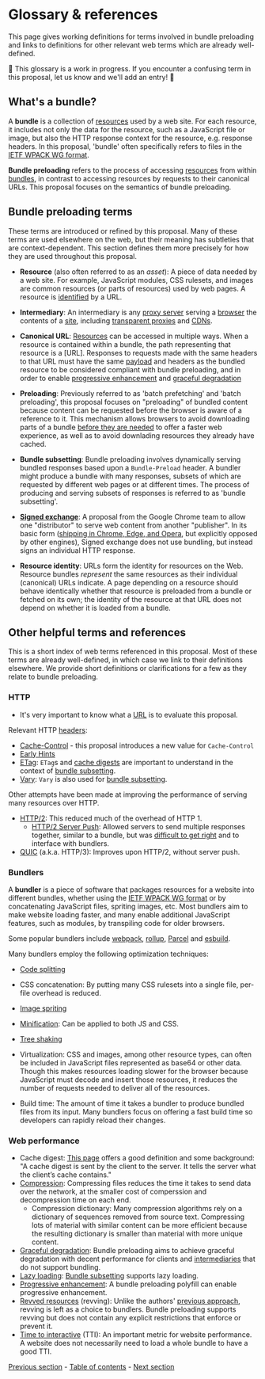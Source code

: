 # Glossary & references

This page gives working definitions for terms involved in bundle preloading and links to definitions for other relevant web terms which are already well-defined.

🚧 This glossary is a work in progress. If you encounter a confusing term in this proposal, let us know and we'll add an entry! 🚧

## What's a bundle?

A <a id="bundle"></a>**bundle** is a collection of [resources](#resource) used by a web site. For each resource, it includes not only the data for the resource, such as a JavaScript file or image, but also the HTTP response context for the resource, e.g. response headers. In this proposal, 'bundle' often specifically refers to files in the [IETF WPACK WG format](https://datatracker.ietf.org/doc/draft-yasskin-wpack-bundled-exchanges/).

<a id="loading"></a>**Bundle preloading** refers to the process of accessing [resources](#resource) from within [bundles](#bundle), in contrast to accessing resources by requests to their canonical URLs. This proposal focuses on the semantics of bundle preloading.

## Bundle preloading terms

These terms are introduced or refined by this proposal. Many of these terms are used elsewhere on the web, but their meaning has subtleties that are context-dependent. This section defines them more precisely for how they are used throughout this proposal.

- <a id="resource"></a>**Resource** (also often referred to as an _asset_): A piece of data needed by a web site. For example, JavaScript modules, CSS rulesets, and images are common resources (or parts of resources) used by web pages. A resource is [identified](https://developer.mozilla.org/en-US/docs/Web/HTTP/Basics_of_HTTP/Identifying_resources_on_the_Web) by a URL.

- <a id="intermediary"></a>**Intermediary**: An intermediary is any [proxy server](https://developer.mozilla.org/en-US/docs/Glossary/Proxy_server) serving a [browser](https://developer.mozilla.org/en-US/docs/Glossary/Browser) the contents of a [site](https://developer.mozilla.org/en-US/docs/Glossary/Site), including [transparent proxies](https://en.wikipedia.org/wiki/Proxy_server#Transparent_proxy) and [CDNs](https://developer.mozilla.org/en-US/docs/Glossary/CDN).

- <a id="canonical"></a>**Canonical URL**: [Resources](#resource) can be accessed in multiple ways. When a resource is contained within a bundle, the path representing that resource is a [URL]. Responses to requests made with the same headers to that URL must have the same [payload](https://developer.mozilla.org/en-US/docs/Glossary/Payload_body) and headers as the bundled resource to be considered compliant with bundle preloading, and in order to enable [progressive enhancement](#enhancement) and [graceful degradation](#degradation)

- <a id="prefetch"></a>**Preloading**: Previously referred to as 'batch prefetching' and 'batch preloading', this proposal focuses on "preloading" of bundled content because content can be requested before the browser is aware of a reference to it. This mechanism allows browsers to avoid downloading parts of a bundle [before they are needed](#lazyloading) to offer a faster web experience, as well as to avoid downlading resources they already have cached.

- <a id="subsetting"></a>**Bundle subsetting**: Bundle preloading involves dynamically serving bundled responses based upon a `Bundle-Preload` header. A bundler might produce a bundle with many responses, subsets of which are requested by different web pages or at different times. The process of producing and serving subsets of responses is referred to as 'bundle subsetting'.

- <a id="signedexchg"></a>[**Signed exchange**](https://wicg.github.io/webpackage/draft-yasskin-http-origin-signed-responses.html): A proposal from the Google Chrome team to allow one "distributor" to serve web content from another "publisher". In its basic form ([shipping in Chrome, Edge, and Opera](https://caniuse.com/sxg), but explicitly opposed by other engines), Signed exchange does not use bundling, but instead signs an individual HTTP response.

- <a id="rsrcidentity"></a>**Resource identity**: URLs form the identity for resources on the Web. Resource bundles *represent* the same resources as their individual (canonical) URLs indicate. A page depending on a resource should behave identically whether that resource is preloaded from a bundle or fetched on its own; the identity of the resource at that URL does not depend on whether it is loaded from a bundle.

## Other helpful terms and references

This is a short index of web terms referenced in this proposal. Most of these terms are already well-defined, in which case we link to their definitions elsewhere. We provide short definitions or clarifications for a few as they relate to bundle preloading.

### HTTP

- It's very important to know what a [URL](https://developer.mozilla.org/en-US/docs/Learn/Common_questions/What_is_a_URL) is to evaluate this proposal.

Relevant HTTP [headers](https://developer.mozilla.org/en-US/docs/Web/HTTP/Headers):
  - [Cache-Control](https://developer.mozilla.org/en-US/docs/Web/HTTP/Headers/Cache-Control) - this proposal introduces a new value for `Cache-Control`
  - [Early Hints](https://developer.mozilla.org/en-US/docs/Web/HTTP/Status/103)
  - [ETag](https://developer.mozilla.org/en-US/docs/Web/HTTP/Headers/ETag): `ETag`s and [cache digests](#digest) are important to understand in the context of [bundle subsetting](#subsetting).
  - [Vary](https://developer.mozilla.org/en-US/docs/Web/HTTP/Headers/Vary): `Vary` is also used for [bundle subsetting](#subsetting).

Other attempts have been made at improving the performance of serving many resources over HTTP.
- [HTTP/2](https://developer.mozilla.org/en-US/docs/Glossary/HTTP_2): This reduced much of the overhead of HTTP 1.
  - [HTTP/2 Server Push](https://en.wikipedia.org/wiki/HTTP/2_Server_Push): Allowed servers to send multiple responses together, similar to a bundle, but was [difficult to get right](https://jakearchibald.com/2017/h2-push-tougher-than-i-thought/) and to interface with bundlers.
- [QUIC](https://developer.mozilla.org/en-US/docs/Glossary/QUIC) (a.k.a. HTTP/3): Improves upon HTTP/2, without server push.

### Bundlers

A <a id="bundler"></a>**bundler** is a piece of software that packages resources for a website into different bundles, whether using the [IETF WPACK WG format](#bundle) or by concatenating JavaScript files, spriting images, etc. Most bundlers aim to make website loading faster, and many enable additional JavaScript features, such as modules, by transpiling code for older browsers.

Some popular bundlers include [webpack](https://webpack.js.org/), [rollup](https://rollupjs.org/guide/en/), [Parcel](https://parceljs.org/) and [esbuild](https://esbuild.github.io/).

Many bundlers employ the following optimization techniques:
  - <a id="codesplitting"></a>[Code splitting](https://developer.mozilla.org/en-US/docs/Glossary/Code_splitting)
  - CSS concatenation: By putting many CSS rulesets into a single file, per-file overhead is reduced.
  - [Image spriting](https://developer.mozilla.org/en-US/docs/Web/CSS/CSS_Images/Implementing_image_sprites_in_CSS)
  - [Minification](https://developer.mozilla.org/en-US/docs/Glossary/minification): Can be applied to both JS and CSS.
  - <a id="treeshaking"></a>[Tree shaking](https://developer.mozilla.org/en-US/docs/Glossary/Tree_shaking)
  - <a id="virtualization"></a>Virtualization: CSS and images, among other resource types, can often be included in JavaScript files represented as base64 or other data. Though this makes resources loading slower for the browser because JavaScript must decode and insert those resources, it reduces the number of requests needed to deliver all of the resources.

- Build time: The amount of time it takes a bundler to produce bundled files from its input. Many bundlers focus on offering a fast build time so developers can rapidly reload their changes.

### Web performance

- <a id="digest"></a>Cache digest: [This page](https://calendar.perfplanet.com/2016/cache-digests-http2-server-push/) offers a good definition and some background: "A cache digest is sent by the client to the server. It tells the server what the client’s cache contains."
- [Compression](https://developer.mozilla.org/en-US/docs/Web/HTTP/Compression#file_format_compression): Compressing files reduces the time it takes to send data over the network, at the smaller cost of comperssion and decompression time on each end.
  - Compression dictionary: Many compression algorithms rely on a dictionary of sequences removed from source text. Compressing lots of material with similar content can be more efficient because the resulting dictionary is smaller than material with more unique content.
- <a id="degradation"></a>[Graceful degradation](https://developer.mozilla.org/en-US/docs/Glossary/Graceful_degradation): Bundle preloading aims to achieve graceful degradation with decent performance for clients and [intermediaries](#intermediary) that do not support bundling.
- <a id="lazyloading"></a>[Lazy loading](https://developer.mozilla.org/en-US/docs/Glossary/Lazy_load): [Bundle subsetting](#subsetting) supports lazy loading.
- <a id="enhancement"></a>[Progressive enhancement](https://developer.mozilla.org/en-US/docs/Glossary/Progressive_Enhancement): A bundle preloading polyfill can enable progressive enhancement.
- <a id="revving"></a>[Revved resources](https://developer.mozilla.org/en-US/docs/Web/HTTP/Caching#revved_resources) (revving): Unlike the authors' [previous approach](https://github.com/littledan/resource-bundles), revving is left as a choice to bundlers. Bundle preloading supports revving but does not contain any explicit restrictions that enforce or prevent it.
- <a id="tti"></a>[Time to interactive](https://developer.mozilla.org/en-US/docs/Glossary/Time_to_interactive) (TTI): An important metric for website performance. A website does not necessarily need to load a whole bundle to have a good TTI.

[Previous section](./subresource-loading-evolution.md) - [Table of contents](./README.md#table-of-contents) - [Next section](./implementation.md)
